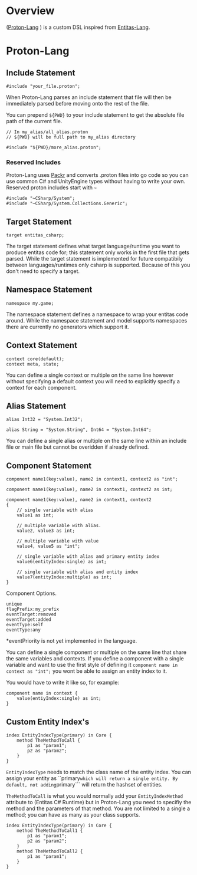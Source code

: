 # Overview
([Proton-Lang](https://github.com/SirMetathyst/go-proton-lang)
) is a custom DSL inspired from [Entitas-Lang](https://github.com/sschmid/Entitas-CSharp/wiki/Tutorial-%E2%80%90-Entitas%E2%80%90lang).

# Proton-Lang

## Include Statement

```
#include "your_file.proton";
```
When Proton-Lang parses an include statement that file will then be immediately parsed before moving onto the rest of the file.

You can prepend ```${PWD}``` to your include statement to get the absolute file path of the current file.

```
// In my_alias/all_alias.proton
// ${PWD} will be full path to my_alias directory

#include "${PWD}/more_alias.proton";
```

### Reserved Includes

Proton-Lang uses [Packr](https://github.com/gobuffalo/packr) and converts .proton files into go code so you can use common C# and UnityEngine types without having to write your own. Reserved proton includes start with ```~```
```
#include "~CSharp/System";
#include "~CSharp/System.Collections.Generic";
```

## Target Statement

```
target entitas_csharp;
``` 
The target statement defines what target language/runtime you want to produce entitas code for; this statement only works in the first file that gets parsed. While the target statement is implemented for future compatibily between languages/runtimes only csharp is supported. Because of this you don't need to specify a target.

## Namespace Statement

```
namespace my.game;
```
The namespace statement defines a namespace to wrap your entitas code around. While the namespace statement and model supports namespaces there are currently no generators which support it.

## Context Statement

```
context core(default);
context meta, state;
```
You can define a single context or multiple on the same line however without specifying a default context you will need to explicitly specify a context for each component.

## Alias Statement

```
alias Int32 = "System.Int32";
```
```
alias String = "System.String", Int64 = "System.Int64";
```
You can define a single alias or multiple on the same line within an include file or main file but cannot be overidden if already defined.

## Component Statement

```
component name1(key:value), name2 in context1, context2 as "int";
```
```
component name1(key:value), name2 in context1, context2 as int;
```
```
component name1(key:value), name2 in context1, context2
{
    // single variable with alias
    value1 as int;

    // multiple variable with alias.
    value2, value3 as int;

    // multiple variable with value
    value4, value5 as "int";

    // single variable with alias and primary entity index
    value6(entityIndex:single) as int;

    // single variable with alias and entity index
    value7(entityIndex:multiple) as int;
}
```

Component Options.
```
unique
flagPrefix:my_prefix
eventTarget:removed
eventTarget:added
eventType:self
eventType:any
```

*eventPriority is not yet implemented in the language.

You can define a single component or multiple on the same line that share the same variables and contexts. If you define a component with a single variable and want to use the first style of defining it ```component name in context as "int";``` you wont be able to assign an entity index to it. 

You would have to write it like so, for example:
```
component name in context {
    value(entiyIndex:single) as int;
}
```

## Custom Entity Index's

```
index EntityIndexType(primary) in Core {
    method TheMethodToCall {
        p1 as "param1";
        p2 as "param2";
    }
}
```

```EntityIndexType``` needs to match the class name of the entity index. You can assign your entity as ``primary``` which will return a single entity. By default, not adding ```primary``` will return the hashset of entities.

```TheMethodToCall``` is what you would normally add your ```EntityIndexMethod``` attribute to (Entitas C# Runtime) but in Proton-Lang you need to specifiy the method and the parameters of that method. You are not limited to a single a method; you can have as many as your class supports.

```
index EntityIndexType(primary) in Core {
    method TheMethodToCall1 {
        p1 as "param1";
        p2 as "param2";
    }
    method TheMethodToCall2 {
        p1 as "param1";
    }
}
```
